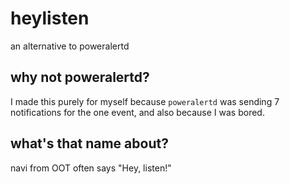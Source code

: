 # heylisten
an alternative to poweralertd

## why not poweralertd?
I made this purely for myself because `poweralertd` was sending
7 notifications for the one event, and also because I was bored.

## what's that name about?
navi from OOT often says "Hey, listen!"
